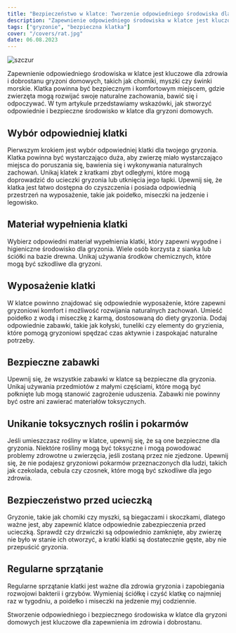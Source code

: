 ```yaml
---
title: "Bezpieczeństwo w klatce: Tworzenie odpowiedniego środowiska dla gryzoni domowych"
description: "Zapewnienie odpowiedniego środowiska w klatce jest kluczowe dla zdrowia i dobrostanu gryzoni domowych, takich jak chomiki, myszki czy świnki morskie. Klatka powinna być bezpiecznym i komfortowym miejscem, gdzie zwierzęta mogą rozwijać swoje naturalne zachowania, bawić się i odpoczywać."
tags: ["gryzonie", "bezpieczna klatka"]
cover: "/covers/rat.jpg"
date: 06.08.2023
---
```


![szczur](/covers/puppy.jpg)

Zapewnienie odpowiedniego środowiska w klatce jest kluczowe dla zdrowia i dobrostanu gryzoni domowych, takich jak chomiki, myszki czy świnki morskie. Klatka powinna być bezpiecznym i komfortowym miejscem, gdzie zwierzęta mogą rozwijać swoje naturalne zachowania, bawić się i odpoczywać. W tym artykule przedstawiamy wskazówki, jak stworzyć odpowiednie i bezpieczne środowisko w klatce dla gryzoni domowych.

## Wybór odpowiedniej klatki

Pierwszym krokiem jest wybór odpowiedniej klatki dla twojego gryzonia. Klatka powinna być wystarczająco duża, aby zwierzę miało wystarczająco miejsca do poruszania się, bawienia się i wykonywania naturalnych zachowań. Unikaj klatek z kratkami zbyt odległymi, które mogą doprowadzić do ucieczki gryzonia lub utknięcia jego łapki. Upewnij się, że klatka jest łatwo dostępna do czyszczenia i posiada odpowiednią przestrzeń na wyposażenie, takie jak poidełko, miseczki na jedzenie i legowisko.

## Materiał wypełnienia klatki

Wybierz odpowiedni materiał wypełnienia klatki, który zapewni wygodne i higieniczne środowisko dla gryzonia. Wiele osób korzysta z sianka lub ściółki na bazie drewna. Unikaj używania środków chemicznych, które mogą być szkodliwe dla gryzoni.

## Wyposażenie klatki

W klatce powinno znajdować się odpowiednie wyposażenie, które zapewni gryzoniowi komfort i możliwość rozwijania naturalnych zachowań. Umieść poidełko z wodą i miseczkę z karmą, dostosowaną do diety gryzonia. Dodaj odpowiednie zabawki, takie jak kołyski, tuneliki czy elementy do gryzienia, które pomogą gryzoniowi spędzać czas aktywnie i zaspokajać naturalne potrzeby.

## Bezpieczne zabawki

Upewnij się, że wszystkie zabawki w klatce są bezpieczne dla gryzonia. Unikaj używania przedmiotów z małymi częściami, które mogą być połknięte lub mogą stanowić zagrożenie uduszenia. Zabawki nie powinny być ostre ani zawierać materiałów toksycznych.

## Unikanie toksycznych roślin i pokarmów

Jeśli umieszczasz rośliny w klatce, upewnij się, że są one bezpieczne dla gryzonia. Niektóre rośliny mogą być toksyczne i mogą powodować problemy zdrowotne u zwierzęcia, jeśli zostaną przez nie zjedzone. Upewnij się, że nie podajesz gryzoniowi pokarmów przeznaczonych dla ludzi, takich jak czekolada, cebula czy czosnek, które mogą być szkodliwe dla jego zdrowia.

## Bezpieczeństwo przed ucieczką

Gryzonie, takie jak chomiki czy myszki, są biegaczami i skoczkami, dlatego ważne jest, aby zapewnić klatce odpowiednie zabezpieczenia przed ucieczką. Sprawdź czy drzwiczki są odpowiednio zamknięte, aby zwierzę nie było w stanie ich otworzyć, a kratki klatki są dostatecznie gęste, aby nie przepuścić gryzonia.

## Regularne sprzątanie

Regularne sprzątanie klatki jest ważne dla zdrowia gryzonia i zapobiegania rozwojowi bakterii i grzybów. Wymieniaj ściółkę i czyść klatkę co najmniej raz w tygodniu, a poidełko i miseczki na jedzenie myj codziennie.

Stworzenie odpowiedniego i bezpiecznego środowiska w klatce dla gryzoni domowych jest kluczowe dla zapewnienia im zdrowia i dobrostanu.
